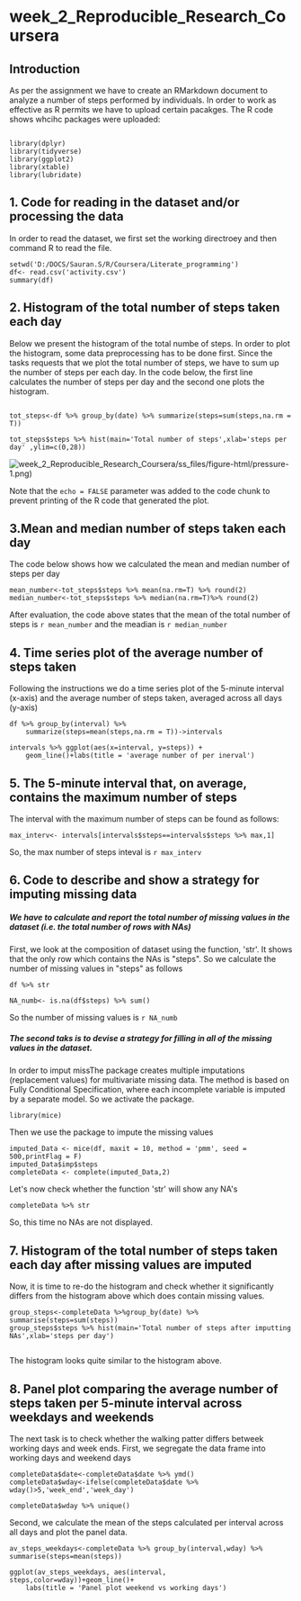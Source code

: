# week_2_Reproducible_Research_Coursera


## Introduction

As per the assignment we have to create an RMarkdown document to analyze a number of steps performed by individuals. In order to work as effective as R permits we have to upload certain pacakges. The R code shows whcihc packages were uploaded:


```{r, results='hide'}

library(dplyr)
library(tidyverse)
library(ggplot2)
library(xtable)
library(lubridate)
```


## 1. Code for reading in the dataset and/or processing the data
In order to read the dataset, we first set the working directroey and then command R to read the file.
```{r, echo=TRUE}
setwd('D:/DOCS/Sauran.S/R/Coursera/Literate_programming')
df<- read.csv('activity.csv')
summary(df) 

```

## 2. Histogram of the total number of steps taken each day
Below we present the histogram of the total numbe of steps. In order to plot the histogram, some data preprocessing has to be done first. Since the tasks requests that we plot the total number of steps, we have to sum up the number of steps per each day. In the code below, the first line calculates the number of steps per day and the second one plots the histogram.
```{r pressure, cache=TRUE}

tot_steps<-df %>% group_by(date) %>% summarize(steps=sum(steps,na.rm = T))

tot_steps$steps %>% hist(main='Total number of steps',xlab='steps per day' ,ylim=c(0,28))

```
![week_2_Reproducible_Research_Coursera/ss_files/figure-html/pressure-1.png)](week_2_Reproducible_Research_Coursera/ss_files/figure-html/pressure-1.png)

Note that the `echo = FALSE` parameter was added to the code chunk to prevent printing of the R code that generated the plot.

## 3.Mean and median number of steps taken each day
The code below shows how we calculated the mean and median number of steps per day
```{r, cache=TRUE}
mean_number<-tot_steps$steps %>% mean(na.rm=T) %>% round(2)
median_number<-tot_steps$steps %>% median(na.rm=T)%>% round(2)

```

After evaluation, the code above states that the mean of the total number of steps is `r mean_number` and the meadian is `r median_number`

## 4. Time series plot of the average number of steps taken
Following the instructions we do a time series plot of the 5-minute interval (x-axis) and the average number of steps taken, averaged across all days (y-axis)
```{r, cache=TRUE}
df %>% group_by(interval) %>% 
    summarize(steps=mean(steps,na.rm = T))->intervals 

intervals %>% ggplot(aes(x=interval, y=steps)) + 
    geom_line()+labs(title = 'average number of per inerval')

```

## 5. The 5-minute interval that, on average, contains the maximum number of steps
The interval with the maximum number of steps can be found as follows:
```{r}
max_interv<- intervals[intervals$steps==intervals$steps %>% max,1]
```
So, the max number of steps inteval is `r max_interv`


## 6. Code to describe and show a strategy for imputing missing data

##### We have to calculate and report the total number of missing values in the dataset (i.e. the total number of rows with NAs)
First, we look at the composition of dataset using the function, 'str'. It shows that the only row which contains the NAs is "steps". So we calculate the number of missing values in "steps" as follows
```{r}
df %>% str

NA_numb<- is.na(df$steps) %>% sum()
```
So the number of missing values is `r NA_numb`

##### The second taks is to devise a strategy for filling in all of the missing values in the dataset.
In order to imput missThe package creates multiple imputations (replacement values) for multivariate missing data. The method is based on Fully Conditional Specification, where each incomplete variable is imputed by a separate model. 
So we activate the package.
```{r,results='hide', warning=FALSE}
library(mice)
```
Then we use the package to impute the missing values
```{r, cache= TRUE, results='hide'}
imputed_Data <- mice(df, maxit = 10, method = 'pmm', seed = 500,printFlag = F)
imputed_Data$imp$steps
completeData <- complete(imputed_Data,2)
```
Let's now check whether the function 'str' will show any NA's
```{r}
completeData %>% str
```
So, this time no NAs are not displayed. 

## 7. Histogram of the total number of steps taken each day after missing values are imputed

Now, it is time to re-do the histogram and check whether it significantly differs from the histogram above which does contain missing values. 
```{r, cache=TRUE}
group_steps<-completeData %>%group_by(date) %>% summarise(steps=sum(steps))  
group_steps$steps %>% hist(main='Total number of steps after imputting NAs',xlab='steps per day')


```
The histogram looks quite similar to the histogram above. 

## 8. Panel plot comparing the average number of steps taken per 5-minute interval across weekdays and weekends
The next task is to check whether the walking patter differs betweek working days and week ends.
First, we segregate the data frame into working days and weekend days 
```{r, cache=TRUE}
completeData$date<-completeData$date %>% ymd()
completeData$wday<-ifelse(completeData$date %>% wday()>5,'week_end','week_day')

completeData$wday %>% unique()
```

Second, we calculate the mean of the steps calculated per interval across all days and plot the panel data.
```{r, cache=TRUE}
av_steps_weekdays<-completeData %>% group_by(interval,wday) %>% summarise(steps=mean(steps))

ggplot(av_steps_weekdays, aes(interval, steps,color=wday))+geom_line()+
    labs(title = 'Panel plot weekend vs working days')
```



